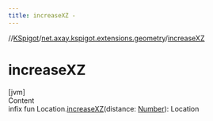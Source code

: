 ```yaml
---
title: increaseXZ -
---
```

//[KSpigot](../index.md)/[net.axay.kspigot.extensions.geometry](index.md)/[increaseXZ](increase-x-z.md)



# increaseXZ  
[jvm]  
Content  
infix fun Location.[increaseXZ](increase-x-z.md)(distance: [Number](https://kotlinlang.org/api/latest/jvm/stdlib/kotlin/-number/index.html)): Location  




